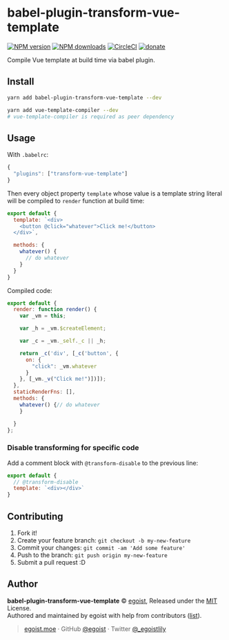 # babel-plugin-transform-vue-template

[![NPM version](https://img.shields.io/npm/v/babel-plugin-transform-vue-template.svg?style=flat)](https://npmjs.com/package/babel-plugin-transform-vue-template) [![NPM downloads](https://img.shields.io/npm/dm/babel-plugin-transform-vue-template.svg?style=flat)](https://npmjs.com/package/babel-plugin-transform-vue-template) [![CircleCI](https://circleci.com/gh/egoist/babel-plugin-transform-vue-template/tree/master.svg?style=shield)](https://circleci.com/gh/egoist/babel-plugin-transform-vue-template/tree/master)  [![donate](https://img.shields.io/badge/$-donate-ff69b4.svg?maxAge=2592000&style=flat)](https://github.com/egoist/donate)

Compile Vue template at build time via babel plugin.

## Install

```bash
yarn add babel-plugin-transform-vue-template --dev

yarn add vue-template-compiler --dev
# vue-template-compiler is required as peer dependency
```

## Usage

With `.babelrc`:

```js
{
  "plugins": ["transform-vue-template"]
}
```

Then every object property `template` whose value is a template string literal will be compiled to `render` function at build time:

```js
export default {
  template: `<div>
    <button @click="whatever">Click me!</button>
  </div>`,

  methods: {
    whatever() {
      // do whatever
    }
  }
}
```

Compiled code:

```js
export default {
  render: function render() {
    var _vm = this;

    var _h = _vm.$createElement;

    var _c = _vm._self._c || _h;

    return _c('div', [_c('button', {
      on: {
        "click": _vm.whatever
      }
    }, [_vm._v("Click me!")])]);
  },
  staticRenderFns: [],
  methods: {
    whatever() {// do whatever
    }

  }
};
```

### Disable transforming for specific code

Add a comment block with `@transform-disable` to the previous line:

```js
export default {
  // @transform-disable
  template: `<div></div>`
}
```


## Contributing

1. Fork it!
2. Create your feature branch: `git checkout -b my-new-feature`
3. Commit your changes: `git commit -am 'Add some feature'`
4. Push to the branch: `git push origin my-new-feature`
5. Submit a pull request :D


## Author

**babel-plugin-transform-vue-template** © [egoist](https://github.com/egoist), Released under the [MIT](./LICENSE) License.<br>
Authored and maintained by egoist with help from contributors ([list](https://github.com/egoist/babel-plugin-transform-vue-template/contributors)).

> [egoist.moe](https://egoist.moe) · GitHub [@egoist](https://github.com/egoist) · Twitter [@_egoistlily](https://twitter.com/_egoistlily)
